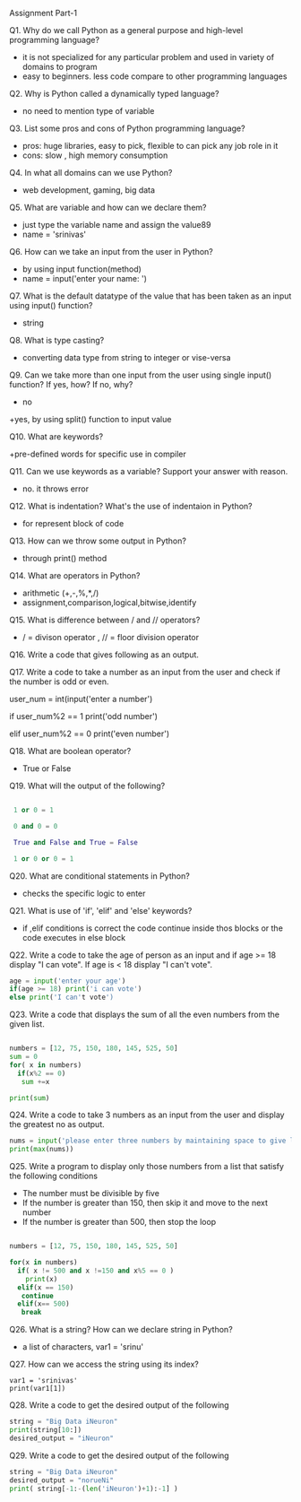  Assignment Part-1

Q1. Why do we call Python as a general purpose and high-level programming language?

+ it is not specialized for any particular problem and used in variety of domains to program
+ easy to beginners. less code compare to other programming languages

Q2. Why is Python called a dynamically typed language?

+ no need to mention type of variable

Q3. List some pros and cons of Python programming language?

+ pros:  huge libraries, easy to pick, flexible to can pick any job role in it
+ cons: slow , high memory consumption

Q4. In what all domains can we use Python?

+ web development, gaming, big data

Q5. What are variable and how can we declare them?

+ just type the variable name and assign the value89
+ name = 'srinivas'

Q6. How can we take an input from the user in Python?

+ by using input function(method)
+ name = input('enter your name: ')

Q7. What is the default datatype of the value that has been taken as an input using input() function?

+ string

Q8. What is type casting?

+ converting data type from string to integer or vise-versa

Q9. Can we take more than one input from the user using single input() function? If yes, how? If no, why?

+ no

 +yes, by using split() function to input value

Q10. What are keywords?

 +pre-defined words for specific use in compiler

Q11. Can we use keywords as a variable? Support your answer with reason.

+ no. it throws error

Q12. What is indentation? What's the use of indentaion in Python?

+ for represent block of code

Q13. How can we throw some output in Python?

+ through print() method

Q14. What are operators in Python?

+ arithmetic (+,-,%,*,/)
+ assignment,comparison,logical,bitwise,identify

Q15. What is difference between / and // operators?

+ / = divison operator , // = floor division operator

Q16. Write a code that gives following as an output.

Q17. Write a code to take a number as an input from the user and check if the number is odd or even.

user_num = int(input('enter a number')

if user_num%2 == 1 print('odd number')

elif user_num%2 == 0 print('even number')

Q18. What are boolean operator?

+ True or False

Q19. What will the output of the following?

```python

 1 or 0 = 1

 0 and 0 = 0

 True and False and True = False

 1 or 0 or 0 = 1

```

Q20. What are conditional statements in Python?

+ checks the specific logic to enter

Q21. What is use of 'if', 'elif' and 'else' keywords?

+ if ,elif conditions is correct the code continue inside thos blocks or the code executes in else block

Q22. Write a code to take the age of person as an input and if age >= 18 display "I can vote". If age is < 18 display "I can't vote".

```python
age = input('enter your age')
if(age >= 18) print('i can vote')
else print('I can't vote')
```


Q23. Write a code that displays the sum of all the even numbers from the given list.

```python

numbers = [12, 75, 150, 180, 145, 525, 50]
sum = 0
for( x in numbers)
  if(x%2 == 0)
   sum +=x

print(sum)
```

Q24. Write a code to take 3 numbers as an input from the user and display the greatest no as output.

```python
nums = input('please enter three numbers by maintaining space to give largest among three').split()
print(max(nums))
```

Q25. Write a program to display only those numbers from a list that satisfy the following conditions

- The number must be divisible by five
- If the number is greater than 150, then skip it and move to the next number
- If the number is greater than 500, then stop the loop

```python

numbers = [12, 75, 150, 180, 145, 525, 50]

for(x in numbers)
  if( x != 500 and x !=150 and x%5 == 0 )
    print(x)
  elif(x == 150)
   continue
  elif(x== 500)
   break

```
Q26. What is a string? How can we declare string in Python?

+ a list of characters, var1 = 'srinu'

Q27. How can we access the string using its index?

```python-repl
var1 = 'srinivas'
print(var1[1])
```

Q28. Write a code to get the desired output of the following

```python
string = "Big Data iNeuron"
print(string[10:])
desired_output = "iNeuron"
```

Q29. Write a code to get the desired output of the following

```python
string = "Big Data iNeuron"
desired_output = "norueNi"
print( string[-1:-(len('iNeuron')+1):-1] )
```
